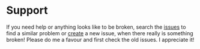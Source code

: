 # Support

If you need help or anything looks like to be broken, search the [issues](https://github.com/Ismoh/NoitaMP/issues?q=is%3Aissue) to find a similar problem or [create](https://github.com/Ismoh/NoitaMP/issues/new/choose) a new issue, when there really is something broken! Please do me a favour and first check the old issues. I appreciate it!
